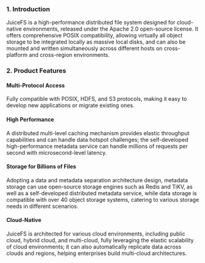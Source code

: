 ### 1. Introduction
JuiceFS is a high-performance distributed file system designed for cloud-native environments, released under the Apache 2.0 open-source license. It offers comprehensive POSIX compatibility, allowing virtually all object storage to be integrated locally as massive local disks, and can also be mounted and written simultaneously across different hosts on cross-platform and cross-region environments.

### 2. Product Features

#### Multi-Protocol Access
Fully compatible with POSIX, HDFS, and S3 protocols, making it easy to develop new applications or migrate existing ones.

#### High Performance
A distributed multi-level caching mechanism provides elastic throughput capabilities and can handle data hotspot challenges; the self-developed high-performance metadata service can handle millions of requests per second with microsecond-level latency.

#### Storage for Billions of Files
Adopting a data and metadata separation architecture design, metadata storage can use open-source storage engines such as Redis and TiKV, as well as a self-developed distributed metadata service, while data storage is compatible with over 40 object storage systems, catering to various storage needs in different scenarios.

#### Cloud-Native
JuiceFS is architected for various cloud environments, including public cloud, hybrid cloud, and multi-cloud, fully leveraging the elastic scalability of cloud environments; it can also automatically replicate data across clouds and regions, helping enterprises build multi-cloud architectures.